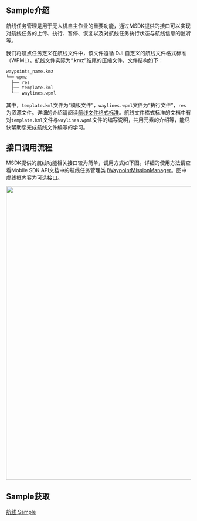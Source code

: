 ## Sample介绍
航线任务管理是用于无人机自主作业的重要功能，通过MSDK提供的接口可以实现对航线任务的上传、执行、暂停、恢复以及对航线任务执行状态与航线信息的监听等。

我们将航点任务定义在航线文件中，该文件遵循 DJI 自定义的航线文件格式标准（WPML）。航线文件实际为“.kmz”结尾的压缩文件，文件结构如下：
```c
waypoints_name.kmz
└── wpmz
  ├── res
  ├── template.kml
  └── waylines.wpml
```
其中，`template.kml`文件为“模板文件”，`waylines.wpml`文件为“执行文件”，`res`为资源文件。详细的介绍请阅读[航线文件格式标准](https://developer.dji.com/doc/cloud-api-tutorial/cn/feature-set/dji-wpml/overview.html)。航线文件格式标准的文档中有对`template.kml`文件与`waylines.wpml`文件的编写说明，共用元素的介绍等，能尽快帮助您完成航线文件编写的学习。


## 接口调用流程
MSDK提供的航线功能相关接口较为简单，调用方式如下图。详细的使用方法请查看Mobile SDK API文档中的航线任务管理类 [IWaypointMissionManager](https://developer.dji.com/cn/api-reference-v5/android-api/Components/IWaypointMissionManager/IWaypointMissionManager.html)。图中虚线框内容为可选接口。

<div align=center><img src="https://terra-1-g.djicdn.com/71a7d383e71a4fb8887a310eb746b47f/msdk/Documentation/V5.1/waypoint.png" width="800" ></div>


## Sample获取

[航线 Sample](https://github.com/dji-sdk/Mobile-SDK-Android-V5/blob/dev-sdk-main/SampleCode-V5/android-sdk-v5-sample/module-aircraft/src/main/java/dji/sampleV5/moduleaircraft/pages/WayPointV3Fragment.kt)

